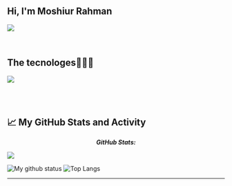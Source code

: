 ## Hi, I'm Moshiur Rahman
![](https://raw.githubusercontent.com/rafnixg/rafnixg/master/rafnix_header.jpeg)



<br>

<h2 >The tecnologes👨🏻‍💻</h2>
<!--tech stack icons-->
<p align="left">
  <a href="https://skillicons.dev">
    <img src="https://skillicons.dev/icons?i=css,html,js,nodejs,firebase,mongodb,vite,perline=12" />
  </a>
</p>

<br><br>
 


## 📈 My GitHub Stats and Activity

<div>
<!--   <p align="center">
    <b><em>Now listening to:</em></b> <br/>
    <img src="https://spotify-github-profile.vercel.app/api/view?uid=Bhargavi-hash&cover_image=true&theme=novatorem" alt="Now Listenting to" />
  </p> -->
  
  <p align="center">
  <b><em>GitHub Stats:</em></b> <br/>

![](http://github-profile-summary-cards.vercel.app/api/cards/profile-details?username=moshiurrahmansourave&theme=algolia)
    
</div>

![My github status](https://github-readme-stats.vercel.app/api?username=moshiurrahmansourave&show_icons=true&include_all_commits=true&title_color=CDB4DB&icon_color=CDB4DB&text_color=D3D3D3&bg_color=0A0A0A)
![Top Langs](https://github-readme-stats.vercel.app/api/top-langs/?username=moshiurrahmansourave&layout=compact&theme=dark&bg_color=0A0A0A)

---------------------------------------------------------------------------------------------------------------------


<!--- stats (end) -->
